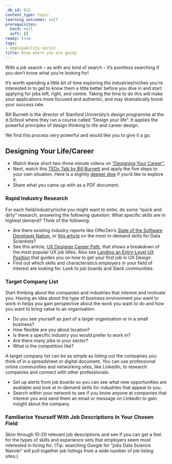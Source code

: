```yaml
---
_db_id: 815
content_type: topic
learning_outcomes: null
prerequisites:
  hard: null
  soft: []
ready: true
tags:
- employability-sprint
title: Know where you are going.
---
```


With a job search – as with any kind of search – it’s pointless searching if you don’t know what you’re looking for! 

It’s worth spending a little bit of time exploring the industries/niches you're interested in to get to know them a little better before you dive in and start applying for jobs left, right, and centre. Taking the time to do this will make your applications more focused and authentic, and may dramatically boost your success rate. 

Bill Burnett is the director of Stanford University’s design programme at the d.School where they run a course called “Design your life”. It applies the powerful principles of design thinking to life and career design. 

We find this process very powerful and would like you to give it a go. 

## Designing Your Life/Career
- Watch these short two-three minute videos on [“Designing Your Career”.](https://www.youtube.com/playlist?list=PLjwFGCpXfsbcwkoYlMtonFbC7qmxqNovT)
- Next, watch this [TEDx Talk by Bill Burnett](https://www.youtube.com/watch?v=SemHh0n19LA&ab_channel=TEDxTalks) and apply the five steps to your own situation. Here is a slightly [deeper dive](https://www.youtube.com/watch?v=CTA7ax-4fnc&ab_channel=StanfordOnline) if you’d like to explore it. 
- Share what you came up with as a PDF document. 

### Rapid Industry Research
For each field/industry/niche you might want to enter, do some “quick and dirty” research, answering the following question: What specific skills are in highest demand? Think of the following:

- Are there existing industry reports like OfferZen’s [State of the Software Developer Nation](https://www.offerzen.com/reports/software-developer-south-africa/), or [this article](https://towardsdatascience.com/the-most-in-demand-skills-for-data-scientists-in-2021-4b2a808f4005) on the most in-demand skills for Data Scientists?
- See this article, [UX Designer Career Path](https://www.thinkful.com/blog/ux-designer-career-path/), that shows a breakdown of the most popular UX job titles. Also see [Landing an Entry-Level UX Position](https://xd.adobe.com/ideas/career-tips/how-to-get-into-ux-design/) that guides you on how to get your first job in UX Design.
- Find out which skills and characteristics employers in your field of interest are looking for. Look to job boards and Slack communities. 

### Target Company List
Start thinking about the companies and industries that interest and motivate you. Having an idea about the type of business environment you want to work in helps you gain perspective about the work you want to do and how you want to bring value to an organisation. 

- Do you see yourself as part of a larger organisation or in a small business? 
- How flexible are you about location? 
- Is there a specific industry you would prefer to work in? 
- Are there many jobs in your sector?
- What is the competition like?

A target company list can be as simple as listing out the companies you think of in a spreadsheet or digital document. You can use professional online communities and networking sites, like LinkedIn, to research companies and connect with other professionals. 

- Set up alerts from job boards so you can see what new opportunities are available and look at in-demand skills for industries that appeal to you. 
- Search within your network to see if you know anyone at companies that interest you and send them an email or message on LinkedIn to gain insight about the company.

### Familiarise Yourself With Job Descriptions In Your Chosen Field
Skim through 10-20 relevant job descriptions and see if you can get a feel for the types of skills and experience sets that employers seem most interested in hiring for. (Tip: searching Google for “jobs Data Science Nairobi” will pull together job listings from a wide number of job listing sites.)